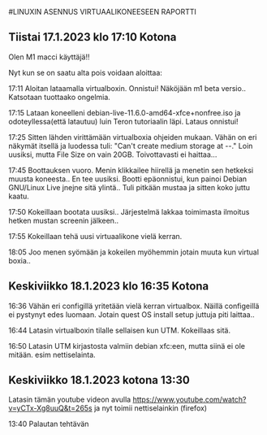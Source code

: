 #LINUXIN ASENNUS VIRTUAALIKONEESEEN RAPORTTI

## Tiistai 17.1.2023 klo 17:10 Kotona

Olen M1 macci käyttäjä!!

Nyt kun se on saatu alta pois voidaan aloittaa:

17:11 Aloitan lataamalla virtualboxin. Onnistui! Näköjään m1 beta versio.. Katsotaan tuottaako ongelmia.

17:15 Lataan koneelleni debian-live-11.6.0-amd64-xfce+nonfree.iso ja odoteyllessa(että latautuu) luin Teron tutoriaalin läpi. Lataus onnistui!

17:25 Sitten lähden virittämään virtualboxia ohjeiden mukaan. Vähän on eri näkymät itsellä ja luodessa tuli: "Can't create medium storage at --." Loin uusiksi, mutta File Size on vain 20GB. Toivottavasti ei haittaa...

17:45 Boottauksen vuoro. Menin klikkailee hiirellä ja menetin sen hetkeksi muusta koneesta.. En tee uusiksi. Bootti epäonnistui, kun painoi Debian GNU/Linux Live jnejne sitä ylintä.. Tuli pitkään mustaa ja sitten koko juttu kaatu. 


17:50 Kokeillaan bootata uusiksi.. Järjestelmä lakkaa toimimasta ilmoitus hetken mustan screenin jälkeen..

17:55 Kokeillaan tehä uusi virtuaalikone vielä kerran.

18:05 Joo menen syömään ja kokeilen myöhemmin jotain muuta kun virtual boxia..

## Keskiviikko 18.1.2023 klo 16:35 Kotona

16:36 Vähän eri configillä yritetään vielä kerran virtualbox. Näillä configeillä ei pystynyt edes luomaan. Jotain quest OS install setup juttuja piti laittaa..

16:44 Latasin virtualboxin tilalle sellaisen kun UTM. Kokeillaas sitä.

16:50 Latasin UTM kirjastosta valmiin debian xfc:een, mutta siinä ei ole mitään. esim nettiselainta.

## Keskiviikko 18.1.2023 kotona 13:30
Latasin tämän youtube videon avulla https://www.youtube.com/watch?v=yCTx-Xg8uuQ&t=265s ja nyt toimii nettiselainkin (firefox) 

13:40 Palautan tehtävän





